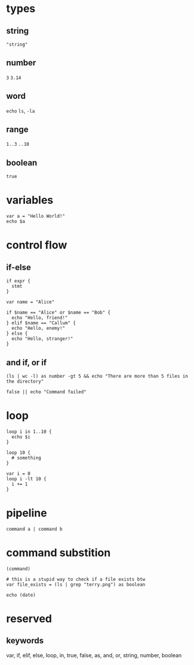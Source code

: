 # types

## string
`"string"`


## number
`3`
`3.14`

## word
`echo`
`ls`, `-la`

## range
`1..3`
`..10`


## boolean
`true`

# variables
```
var a = "Hello World!"
echo $a
```

# control flow

## if-else
```
if expr {
  stmt
}
```

```
var name = "Alice"

if $name == "Alice" or $name == "Bob" {
  echo "Hello, friend!"
} elif $name == "Callum" {
  echo "Hello, enemy!"
} else {
  echo "Hello, stranger!"
}
```

## and if, or if
```
(ls | wc -l) as number -gt 5 && echo "There are more than 5 files in the directory"
```

```
false || echo "Command failed"
```

# loop
```
loop i in 1..10 {
  echo $i
}
```

```
loop 10 {
  # something
}
```

```
var i = 0
loop i -lt 10 {
  i += 1
}
```

# pipeline
```
command a | command b
```

# command substition
```
(command)
```

```
# this is a stupid way to check if a file exists btw
var file_exists = (ls | grep "terry.png") as boolean
```

```
echo (date)
```


# reserved

## keywords
var, if, elif, else, loop, in, true, false, as, and, or, string, number, boolean
